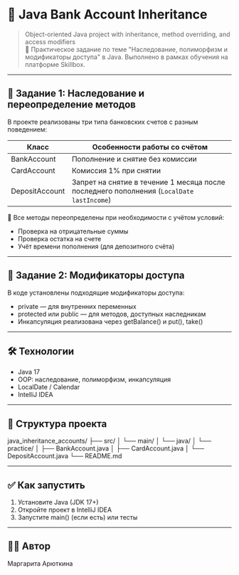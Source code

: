 # 🏦 Java Bank Account Inheritance

> Object-oriented Java project with inheritance, method overriding, and access modifiers  
> 📘 Практическое задание по теме "Наследование, полиморфизм и модификаторы доступа" в Java. Выполнено в рамках обучения на платформе Skillbox.

---

## 🧩 Задание 1: Наследование и переопределение методов

В проекте реализованы три типа банковских счетов с разным поведением:

| Класс           | Особенности работы со счётом |
|------------------|------------------------------|
| BankAccount     | Пополнение и снятие без комиссии |
| CardAccount     | Комиссия 1% при снятии        |
| DepositAccount  | Запрет на снятие в течение 1 месяца после последнего пополнения (`LocalDate lastIncome`) |

📌 Все методы переопределены при необходимости с учётом условий:
- Проверка на отрицательные суммы
- Проверка остатка на счете
- Учёт времени пополнения (для депозитного счёта)

---

## 🧩 Задание 2: Модификаторы доступа

В коде установлены подходящие модификаторы доступа:
- private — для внутренних переменных
- protected или public — для методов, доступных наследникам
- Инкапсуляция реализована через getBalance() и put(), take()

---

## 🛠️ Технологии

- Java 17
- OOP: наследование, полиморфизм, инкапсуляция
- LocalDate / Calendar
- IntelliJ IDEA

---

## 📁 Структура проекта

java_inheritance_accounts/
├── src/
│ └── main/
│ └── java/
│ └── practice/
│ ├── BankAccount.java
│ ├── CardAccount.java
│ └── DepositAccount.java
└── README.md

---

## ✅ Как запустить

1. Установите Java (JDK 17+)
2. Откройте проект в IntelliJ IDEA
3. Запустите main() (если есть) или тесты

---

## 👩‍💻 Автор

Маргарита Арюткина